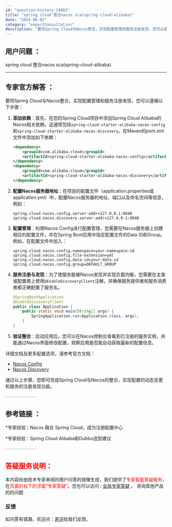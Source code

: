 ```yaml
---
id: "question-history-14882"
title: "spring cloud 整合nacos sca(spring-cloud-alibaba)"
date: "2024-06-02"
category: "expertConsultation"
description: "要将Spring Cloud与Nacos整合，实现配置管理和服务注册发现，您可以遵循以下步骤：1. **添加依赖**：首先，在您的Spring Cloud项目中添加Spring Cloud Alibaba的Nacos相关依赖。这通常包括`spring-cloud-starter-alibaba-na"
---
```


## 用户问题 ： 
 spring cloud 整合nacos sca(spring-cloud-alibaba) 

---------------
## 专家官方解答 ：

要将Spring Cloud与Nacos整合，实现配置管理和服务注册发现，您可以遵循以下步骤：

1. **添加依赖**：首先，在您的Spring Cloud项目中添加Spring Cloud Alibaba的Nacos相关依赖。这通常包括`spring-cloud-starter-alibaba-nacos-config`和`spring-cloud-starter-alibaba-nacos-discovery`。在Maven的pom.xml文件中添加如下依赖：

   ```xml
   <dependency>
       <groupId>com.alibaba.cloud</groupId>
       <artifactId>spring-cloud-starter-alibaba-nacos-config</artifactId>
   </dependency>
   <dependency>
       <groupId>com.alibaba.cloud</groupId>
       <artifactId>spring-cloud-starter-alibaba-nacos-discovery</artifactId>
   </dependency>
   ```

2. **配置Nacos服务器地址**：在项目的配置文件（application.properties或application.yml）中，配置Nacos服务器的地址、端口以及命名空间等信息，例如：

   ```properties
   spring.cloud.nacos.config.server-addr=127.0.0.1:8848
   spring.cloud.nacos.discovery.server-addr=127.0.0.1:8848
   ```

3. **配置管理**：利用Nacos Config进行配置管理，您需要在Nacos服务器上创建相应的配置文件，并在Spring Boot应用中指定配置文件的Data ID和Group。例如，在配置文件中加入：

   ```properties
   spring.cloud.nacos.config.namespace=your-namespace-id
   spring.cloud.nacos.config.file-extension=yml
   spring.cloud.nacos.config.data-id=your-data-id
   spring.cloud.nacos.config.group=DEFAULT_GROUP
   ```

4. **服务注册与发现**：为了使服务能被Nacos发现并实现负载均衡，您需要在主类或配置类上使用`@EnableDiscoveryClient`注解，并确保服务提供者和服务消费者都正确配置了服务名。

   ```java
   @SpringBootApplication
   @EnableDiscoveryClient
   public class Application {
       public static void main(String[] args) {
           SpringApplication.run(Application.class, args);
       }
   }
   ```

5. **验证整合**：启动应用后，您可以在Nacos控制台查看到已注册的服务实例，并能通过Nacos界面修改配置，观察应用是否能自动获取最新的配置信息。

详细文档及更多配置选项，请参考官方文档：
- [Nacos Config](https://github.com/spring-cloud-incubator/spring-cloud-alibaba/wiki/Nacos-config)
- [Nacos Discovery](https://github.com/spring-cloud-incubator/spring-cloud-alibaba/wiki/Nacos-discovery)

通过以上步骤，您即可完成Spring Cloud与Nacos的整合，实现配置的动态变更和服务的注册发现功能。


<font color="#949494">---------------</font> 


## 参考链接 ：

*专家经验：Nacos 融合 Spring Cloud，成为注册配置中心 
 
 *专家经验：Spring Cloud Alibaba和Dubbo选型建议 


 <font color="#949494">---------------</font> 
 


## <font color="#FF0000">答疑服务说明：</font> 

本内容经由技术专家审阅的用户问答的镜像生成，我们提供了<font color="#FF0000">专家智能答疑服务</font>，在<font color="#FF0000">页面的右下的浮窗”专家答疑“</font>。您也可以访问 : [全局专家答疑](https://opensource.alibaba.com/chatBot) 。 咨询其他产品的的问题

### 反馈
如问答有错漏，欢迎点：[差评](https://ai.nacos.io/user/feedbackByEnhancerGradePOJOID?enhancerGradePOJOId=14913)给我们反馈。

